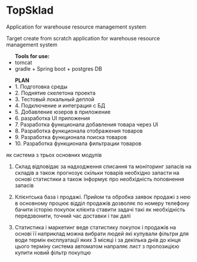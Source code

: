 # TopSklad
<p> Application for warehouse resource management system</p>

<p>Target create from scratch application for warehouse resource management system</p>
<ul><span><b>Tools for use:</b></span>
<li>tomcat</li>
<li>gradle + Spring boot + postgres DB</li>
  </ul>

<ul><span><b>PLAN</b></span>
<li>1. Подготовка среды</li>
<li>2. Поднятие скелетона проекта</li>
<li>3. Тестовый локальный деплой</li>
<li>4. Подключение и интеграция с БД</li>
<li>5. Добавление юзеров в приложение</li>
<li>6. разработка UI приложения</li>
<li>7. Разработка функционала добавления товара через UI</li>
<li>8. Разработка функционала отображения товаров</li>
<li>9. Разработка функционала поиска товаров</li>
<li>10. Разработка функционала фильтрации товаров</li>
</ul>

<p>
  
як система з трьох основних модулів

1. Склад відповідає за надходження списання та моніторинг запасів на складів а також прогнозує скільки товарів необхідно запасти на основі статистики а також інформує про необхідність поповнення запасів

2. Клієнтська база і продажі. Прийом та обробка заявок продажі  з нею в основному процює відділ продажів дозволяє по номеру телефону бачити історію покупок клієнта ставити задачі такі як необхідність передзвонити, точний час доставки і так далі

3. Статистика і маркетинг веде статистику покупок і продажів на основі її наприклад можна вибрати людей які купували фільтри для води термін експлуатації яких 3 місяці і за декілька днів до кінця цього терміну система автоматом напраляє лист з пропозицією купити новий фільтр покупцю
  </p>
